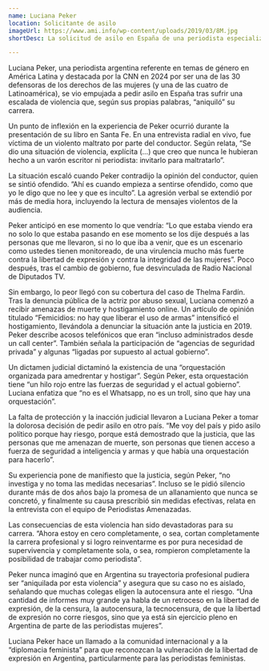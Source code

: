 ```yaml
---
name: Luciana Peker
location: Solicitante de asilo
imageUrl: https://www.ami.info/wp-content/uploads/2019/03/8M.jpg
shortDesc: La solicitud de asilo en España de una periodista especializada en género

---
```



Luciana Peker, una periodista argentina referente en temas de género en América Latina y destacada por la CNN en 2024 por ser una de las 30 defensoras de los derechos de las mujeres (y una de las cuatro de Latinoamérica), se vio empujada a pedir asilo en España tras sufrir una escalada de violencia que, según sus propias palabras, “aniquiló” su carrera.

Un punto de inflexión en la experiencia de Peker ocurrió durante la presentación de su libro en Santa Fe. En una entrevista radial en vivo, fue víctima de un violento maltrato por parte del conductor. Según relata, “Se dio una situación de violencia, explícita (...) que creo que nunca le hubieran hecho a un varón escritor ni periodista: invitarlo para maltratarlo”. 

La situación escaló cuando Peker contradijo la opinión del conductor, quien se sintió ofendido. ”Ahí es cuando empieza a sentirse ofendido, como que yo le digo que no lee y que es inculto”. La agresión verbal se extendió por más de media hora, incluyendo la lectura de mensajes violentos de la audiencia.

Peker anticipó en ese momento lo que vendría: “Lo que estaba viendo era no solo lo que estaba pasando en ese momento se los dije después a las personas que me llevaron, si no lo que iba a venir, que es un escenario como ustedes tienen monitoreado, de una virulencia mucho más fuerte contra la libertad de expresión y contra la integridad de las mujeres”. Poco después, tras el cambio de gobierno, fue desvinculada de Radio Nacional de Diputados TV.

Sin embargo, lo peor llegó con su cobertura del caso de Thelma Fardín. Tras la denuncia pública de la actriz por abuso sexual, Luciana comenzó a recibir amenazas de muerte y hostigamiento online. Un artículo de opinión titulado “Femicidios: no hay que liberar el uso de armas” intensificó el hostigamiento, llevándola a denunciar la situación ante la justicia en 2019. Peker describe acosos telefónicos que eran “incluso administrados desde un call center”. También señala la participación de “agencias de seguridad privada” y algunas “ligadas por supuesto al actual gobierno”.

Un dictamen judicial dictaminó la existencia de una “orquestación organizada para amedrentar y hostigar”. Según Peker, esta orquestación tiene “un hilo rojo entre las fuerzas de seguridad y el actual gobierno”.  Luciana enfatiza que “no es el Whatsapp, no es un troll, sino que hay una orquestación”.

La falta de protección y la inacción judicial llevaron a Luciana Peker a tomar la dolorosa decisión de pedir asilo en otro país. “Me voy del país y pido asilo político porque hay riesgo, porque está demostrado que la justicia, que las personas que me amenazan de muerte, son personas que tienen acceso a fuerza de seguridad a inteligencia y armas y que había una orquestación para hacerlo”.

Su experiencia pone de manifiesto que la justicia, según Peker, “no investiga y no toma las medidas necesarias”. Incluso se le pidió silencio durante más de dos años bajo la promesa de un allanamiento que nunca se concretó, y finalmente su causa prescribió sin medidas efectivas, relata en la entrevista con el equipo de Periodistas Amenazadas.

Las consecuencias de esta violencia han sido devastadoras para su carrera. “Ahora estoy en cero completamente, o sea, cortan completamente la carrera profesional y si logro reinventarme es por pura necesidad de supervivencia y completamente sola, o sea, rompieron completamente la posibilidad de trabajar como periodista”. 

Peker nunca imaginó que en Argentina su trayectoria profesional pudiera ser “aniquilada por esta violencia” y asegura que su caso no es aislado, señalando que muchas colegas eligen la autocensura ante el riesgo. 
“Una cantidad de informes muy grande ya habla de un retroceso en la libertad de expresión, de la censura, la autocensura, la tecnocensura, de que la libertad de expresión no corre riesgos, sino que ya está sin ejercicio pleno en Argentina de parte de las periodistas mujeres”.

Luciana Peker hace un llamado a la comunidad internacional y a la “diplomacia feminista” para que reconozcan la vulneración de la libertad de expresión en Argentina, particularmente para las periodistas feministas.


